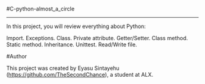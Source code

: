 #C-python-almost_a_circle
_________________________


In this project, you will review everything about Python:

Import.
Exceptions.
Class.
Private attribute.
Getter/Setter.
Class method.
Static method.
Inheritance.
Unittest.
Read/Write file.

#Author

This project was created by Eyasu Sintayehu (https://github.com/TheSecondChance), a student at ALX.
